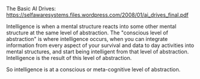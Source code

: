 
The Basic AI Drives: https://selfawaresystems.files.wordpress.com/2008/01/ai_drives_final.pdf

Intelligence is when a mental structure reacts into some other mental structure at the same level of abstraction. The "conscious level of abstraction" is where intelligence occurs, when you can integrate information from every aspect of your survival and data to day activities into mental structures, and start being intelligent from that level of abstraction. Intelligence is the result of this level of abstraction.

So intelligence is at a conscious or meta-cognitive level of abstraction.
